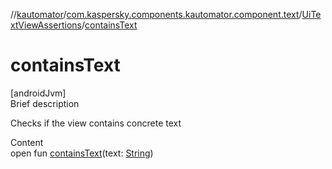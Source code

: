 //[kautomator](../../index.md)/[com.kaspersky.components.kautomator.component.text](../index.md)/[UiTextViewAssertions](index.md)/[containsText](contains-text.md)



# containsText  
[androidJvm]  
Brief description  


Checks if the view contains concrete text

  
Content  
open fun [containsText](contains-text.md)(text: [String](https://kotlinlang.org/api/latest/jvm/stdlib/kotlin/-string/index.html))  



